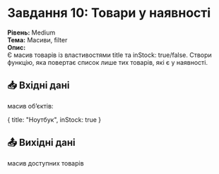 # Завдання 10: Товари у наявності

**Рівень:** Medium  
**Тема:** Масиви, filter  
**Опис:**  
Є масив товарів із властивостями title та inStock: true/false.
Створи функцію, яка повертає список лише тих товарів, які є у наявності.

## 📥 Вхідні дані

масив об’єктів:

{ title: "Ноутбук", inStock: true }

## 📤 Вихідні дані

масив доступних товарів